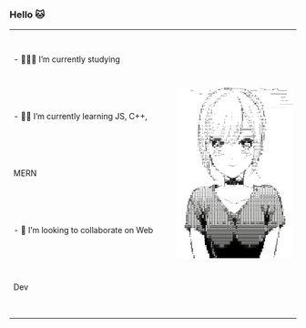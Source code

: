 ### Hello 🐱

  <table>
  <tr>
    <td style="line-height: 100px;">
- 👨🏻‍💻 I’m currently studying<br>
- 🚣🏻 I’m currently learning JS, C++, MERN<br>
- 👯 I’m looking to collaborate on Web Dev<br>
    </td>
        <td>
<img src="./indebx.png" style = "height: 300px; width: auto;">
    </td>
  </tr>
</table>
